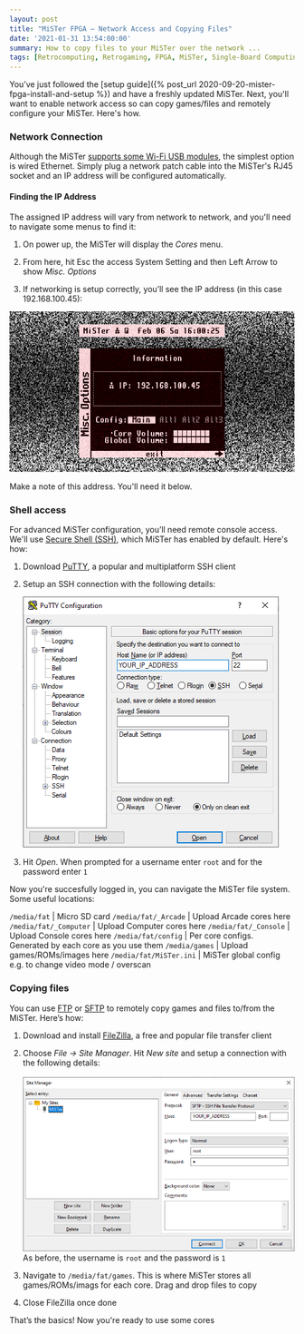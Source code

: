 ```yaml
---
layout: post
title: "MiSTer FPGA – Network Access and Copying Files"
date: '2021-01-31 13:54:00:00'
summary: How to copy files to your MiSTer over the network ...
tags: [Retrocomputing, Retrogaming, FPGA, MiSTer, Single-Board Computing]
---
```


You’ve just followed the [setup guide]({% post_url 2020-09-20-mister-fpga-install-and-setup %}) and have a freshly updated MiSTer. Next, you'll want to enable network access so can copy games/files and remotely configure your MiSTer. Here's how.

### Network Connection

Although the MiSTer <a href="https://github.com/MiSTer-devel/Main_MiSTer/wiki/WiFi-setup" target="_blank">supports some Wi-Fi USB modules</a>, the simplest option is wired Ethernet. Simply plug a network patch cable into the MiSTer's RJ45 socket and an IP address will be configured automatically. 

#### Finding the IP Address

The assigned IP address will vary from network to network, and you'll need to navigate some menus to find it:

1. On power up, the MiSTer will display the *Cores* menu. 

2. From here, hit Esc the access System Setting and then Left Arrow to show *Misc. Options*

3. If networking is setup correctly, you’ll see the IP address (in this case 192.168.100.45):

![](/img/posts/mister_ip_address.png)

Make a note of this address. You'll need it below.


### Shell access

For advanced MiSTer configuration, you’ll need remote console access. We'll use <a href="https://github.com/MiSTer-devel/Main_MiSTer/wiki/Network-access" target="_blank">Secure Shell (SSH)</a>, which MiSTer has enabled by default. Here's how:

1. Download <a href="https://www.putty.org/" target="_blank">PuTTY</a>, a popular and multiplatform SSH client

2. Setup an SSH connection with the following details:

    ![](/img/posts/mister_putty_connection_details.png)

3. Hit *Open*. When prompted for a username enter <code>root</code> and for the password enter <code>1</code>

Now you're succesfully logged in, you can navigate the MiSTer file system. Some useful locations:

<code>/media/fat</code> | Micro SD card
<code>/media/fat/_Arcade</code> | Upload Arcade cores here
<code>/media/fat/_Computer</code> | Upload Computer cores here
<code>/media/fat/_Console</code> | Upload Console cores here
<code>/media/fat/config</code> | Per core configs. Generated by each core as you use them
<code>/media/games</code> | Upload games/ROMs/images here
<code>/media/fat/MiSTer.ini</code> | MiSTer global config e.g. to change video mode / overscan


### Copying files

You can use <a href="https://en.wikipedia.org/wiki/File_Transfer_Protocol" target="_blank">FTP</a> or <a href="https://en.wikipedia.org/wiki/SSH_File_Transfer_Protocol" target="_blank">SFTP</a> to remotely copy games and files to/from the MiSTer. Here’s how:

1. Download and install <a href="https://filezilla-project.org/" target="_blank">FileZilla</a>, a free and popular file transfer client

2. Choose *File -> Site Manager*. Hit *New site* and setup a connection with the following details: <br /><br /> ![](/img/posts/mister_filezilla_connection_details.png)<br />As before, the username is <code>root</code> and the password is <code>1</code>

3. Navigate to <code>/media/fat/games</code>. This is where MiSTer stores all games/ROMs/imags for each core. Drag and drop files to copy

4. Close FileZilla once done

That’s the basics! Now you're ready to use some cores




